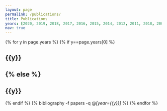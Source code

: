 ```yaml
---
layout: page
permalink: /publications/
title: Publications
years: [2020, 2019, 2018, 2017, 2016, 2015, 2014, 2012, 2011, 2010, 2009, 2008, 2007, 2006, 2004]
nav: true
---
```


<div class="publications">

{% for y in page.years %}
  {% if y==page.years[0] %}
    <h2 class="year_first">{{y}}<h2>
  {% else %}
    <h2 class="year">{{y}}</h2>
  {% endif %}
  {% bibliography -f papers -q @*[year={{y}}]* %}
{% endfor %}

</div>
